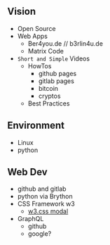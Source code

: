 ## Vision
- Open Source
- Web Apps
  - Ber4you.de // b3rlin4u.de
  - Matrix Code
- `Short and Simple` Videos
  - HowTos
    - github pages
    - gitlab pages
    - bitcoin
    - cryptos
  - Best Practices

## Environment
- Linux
- python

## Web Dev
- github and gitlab
- python via Brython
- CSS Framework w3
  - [w3.css modal](https://www.w3schools.com/w3css/w3css_modal.asp)
- GraphQL
  - github
  - google?
